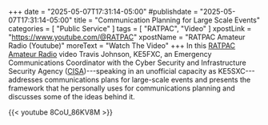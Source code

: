 +++
date = "2025-05-07T17:31:14-05:00"
#publishdate = "2025-05-07T17:31:14-05:00"
title = "Communication Planning for Large Scale Events"
categories = [ "Public Service" ]
tags = [ "RATPAC", "Video" ]
xpostLink = "https://www.youtube.com/@RATPAC"
xpostName = "RATPAC Amateur Radio (Youtube)"
moreText = "Watch The Video"
+++
In this [RATPAC Amateur Radio][RATPAC] video Travis Johnson, KE5FXC,
an Emergency Communications Coordinator with the Cyber Security and
Infrastructure Security Agency ([CISA])---speaking in an unofficial
capacity as KE5SXC---addresses communications plans for large-scale
events and presents the framework that he personally uses for
communications planning and discusses some of the ideas behind it.
<!--more-->

{{< youtube 8CoU_86KV8M >}}

[CISA]: https://www.cisa.gov/
[RATPAC]: https://www.ratpac.us/
